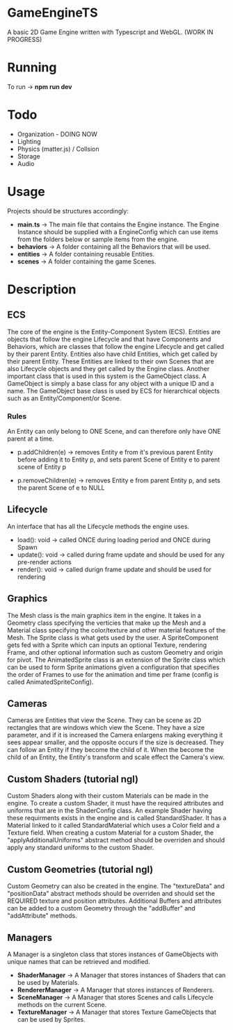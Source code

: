 # GameEngineTS
A basic 2D Game Engine written with Typescript and WebGL. (WORK IN PROGRESS)


# Running
To run -> **npm run dev**


# Todo
- Organization - DOING NOW
- Lighting
- Physics (matter.js) / Collsion
- Storage
- Audio


# Usage
Projects should be structures accordingly: 
- **main.ts** -> The main file that contains the Engine instance. The Engine Instance should be supplied with a EngineConfig which can use items from the folders below or sample items from the engine.
- **behaviors** -> A folder containing all the Behaviors that will be used.
- **entities** -> A folder containing reusable Entities.
- **scenes** -> A folder containing the game Scenes.


# Description
## ECS
The core of the engine is the Entity-Component System (ECS). Entities are objects that follow the engine Lifecycle and that have Components and Behaviors, which are classes that follow the engine Lifecycle and get called by their parent Entity. Entities also have child Entities, which get called by their parent Entity. These Entities are linked to their own Scenes that are also Lifecycle objects and they get called by the Engine class. Another important class that is used in this system is the GameObject class. A GameObject is simply a base class for any object with a unique ID and a name. The GameObject base class is used by ECS for hierarchical objects such as an Entity/Component/or Scene.

### Rules
An Entity can only belong to ONE Scene, and can therefore only have ONE parent at a time.

- p.addChildren(e) -> removes Entity e from it's previous parent Entity before adding it to Entity p, and sets parent Scene of Entity e to parent scene of Entity p

- p.removeChildren(e) -> removes Entity e from parent Entity p, and sets the parent Scene of e to NULL

## Lifecycle
An interface that has all the Lifecycle methods the engine uses.
- load(): void -> called ONCE during loading period and ONCE during Spawn
- update(): void -> called during frame update and should be used for any pre-render actions
- render(): void ->  called durign frame update and should be used for rendering

## Graphics
The Mesh class is the main graphics item in the engine. It takes in a Geometry class specifying the verticies that make up the Mesh and a Material class specifying the color/texture and other material features of the Mesh. The Sprite class is what gets used by the user. A SpriteComponent gets fed with a Sprite which can inputs an optional Texture, rendering Frame, and other optional information such as custom Geometry and origin for pivot. The AnimatedSprite class is an extension of the Sprite class which can be used to form Sprite animations given a configuration that specifies the order of Frames to use for the animation and time per frame (config is called AnimatedSpriteConfig).

## Cameras
Cameras are Entities that view the Scene. They can be scene as 2D rectangles that are windows which view the Scene. They have a size parameter, and if it is increased the Camera enlargens making everything it sees appear smaller, and the opposite occurs if the size is decreased. They can follow an Entity if they become the child of it. When the become the child of an Entity, the Entity's transform and scale effect the Camera's view. 

## Custom Shaders (tutorial ngl)
Custom Shaders along with their custom Materials can be made in the engine. To create a custom Shader, it must have the required attributes and uniforms that are in the ShaderConfig class. An example Shader having these requirments exists in the engine and is called StandardShader. It has a Material linked to it called StandardMaterial which uses a Color field and a Texture field. When creating a custom Material for a custom Shader, the "applyAdditionalUniforms" abstract method should be overriden and should apply any standard uniforms to the custom Shader.

## Custom Geometries (tutorial ngl)
Custom Geometry can also be created in the engine. The "textureData" and "positionData" abstract methods should be overriden and should set the REQUIRED texture and position attributes. Additional Buffers and attributes can be added to a custom Geometry through the "addBuffer" and "addAttribute" methods.

## Managers
A Manager is a singleton class that stores instances of GameObjects with unique names that can be retrieved and modified.
- **ShaderManager** -> A Manager that stores instances of Shaders that can be used by Materials.
- **RendererManager** -> A Manager that stores instances of Renderers.
- **SceneManager** -> A Manager that stores Scenes and calls Lifecycle methods on the current Scene.
- **TextureManager** -> A Manager that stores Texture GameObjects that can be used by Sprites.

